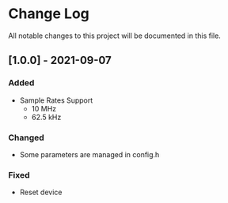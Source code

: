 # Change Log
All notable changes to this project will be documented in this file.
 
## [1.0.0] - 2021-09-07
 
### Added
- Sample Rates Support
    - 10    MHz
    - 62.5  kHz
 
### Changed
- Some parameters are managed in config.h

### Fixed
- Reset device